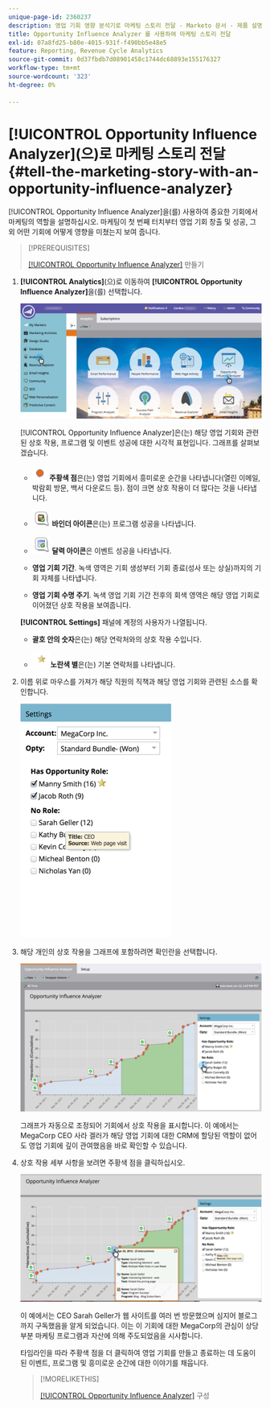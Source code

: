```yaml
---
unique-page-id: 2360237
description: 영업 기회 영향 분석기로 마케팅 스토리 전달 - Marketo 문서 - 제품 설명서
title: Opportunity Influence Analyzer 를 사용하여 마케팅 스토리 전달
exl-id: 07a8fd25-b80e-4015-931f-f490bb5e48e5
feature: Reporting, Revenue Cycle Analytics
source-git-commit: 0d37fbdb7d08901458c1744dc68893e155176327
workflow-type: tm+mt
source-wordcount: '323'
ht-degree: 0%

---
```


# [!UICONTROL Opportunity Influence Analyzer]&#x200B;(으)로 마케팅 스토리 전달 {#tell-the-marketing-story-with-an-opportunity-influence-analyzer}

[!UICONTROL Opportunity Influence Analyzer]을(를) 사용하여 중요한 기회에서 마케팅의 역할을 설명하십시오. 마케팅이 첫 번째 터치부터 영업 기회 창출 및 성공, 그 외 어떤 기회에 어떻게 영향을 미쳤는지 보여 줍니다.

>[!PREREQUISITES]
>
>[[!UICONTROL Opportunity Influence Analyzer]](/help/marketo/product-docs/reporting/revenue-cycle-analytics/opportunity-influence-analyzer/create-an-opportunity-influence-analyzer.md) 만들기

1. **[!UICONTROL Analytics]**(으)로 이동하여 **[!UICONTROL Opportunity Influence Analyzer]**&#x200B;을(를) 선택합니다.

   ![](assets/analytics-opportunityhand.png)

   [!UICONTROL Opportunity Influence Analyzer]은(는) 해당 영업 기회와 관련된 상호 작용, 프로그램 및 이벤트 성공에 대한 시각적 표현입니다. 그래프를 살펴보겠습니다.

   * ![—](assets/image2014-10-3-13-3a43-3a21.png) **주황색 점**&#x200B;은(는) 영업 기회에서 흥미로운 순간을 나타냅니다(열린 이메일, 박람회 방문, 백서 다운로드 등). 점이 크면 상호 작용이 더 많다는 것을 나타냅니다.

   * ![—](assets/image2014-10-3-13-3a44-3a9.png) **바인더 아이콘**&#x200B;은(는) 프로그램 성공을 나타냅니다.

   * ![—](assets/image2014-10-3-13-3a44-3a40.png) **달력 아이콘**&#x200B;은 이벤트 성공을 나타냅니다.

   * **영업 기회 기간**. 녹색 영역은 기회 생성부터 기회 종료(성사 또는 상실)까지의 기회 자체를 나타냅니다.

   * **영업 기회 수명 주기**. 녹색 영업 기회 기간 전후의 회색 영역은 해당 영업 기회로 이어졌던 상호 작용을 보여줍니다.

   **[!UICONTROL Settings]** 패널에 계정의 사용자가 나열됩니다.

   * **괄호 안의 숫자**&#x200B;은(는) 해당 연락처와의 상호 작용 수입니다.

   * ![—](assets/image2014-10-3-13-3a45-3a9.png)**노란색 별**&#x200B;은(는) 기본 연락처를 나타냅니다.

1. 이름 위로 마우스를 가져가 해당 직원의 직책과 해당 영업 기회와 관련된 소스를 확인합니다.

   ![](assets/image2015-6-23-14-3a43-3a1.png)

1. 해당 개인의 상호 작용을 그래프에 포함하려면 확인란을 선택합니다.

   ![](assets/image2015-6-23-14-3a43-3a35.png)

   그래프가 자동으로 조정되어 기회에서 상호 작용을 표시합니다. 이 예에서는 MegaCorp CEO 사라 겔러가 해당 영업 기회에 대한 CRM에 할당된 역할이 없어도 영업 기회에 깊이 관여했음을 바로 확인할 수 있습니다.

1. 상호 작용 세부 사항을 보려면 주황색 점을 클릭하십시오.

   ![](assets/image2015-6-23-14-3a44-3a15.png)

   이 예에서는 CEO Sarah Geller가 웹 사이트를 여러 번 방문했으며 심지어 블로그까지 구독했음을 알게 되었습니다. 이는 이 기회에 대한 MegaCorp의 관심이 상당 부분 마케팅 프로그램과 자산에 의해 주도되었음을 시사합니다.

   타임라인을 따라 주황색 점을 더 클릭하여 영업 기회를 만들고 종료하는 데 도움이 된 이벤트, 프로그램 및 흥미로운 순간에 대한 이야기를 채웁니다.

   >[!MORELIKETHIS]
   >
   >[[!UICONTROL Opportunity Influence Analyzer]](/help/marketo/product-docs/reporting/revenue-cycle-analytics/opportunity-influence-analyzer/configure-an-opportunity-influence-analyzer.md) 구성
